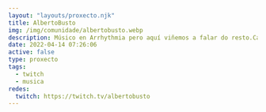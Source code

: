 ```yaml
---
layout: "layouts/proxecto.njk"
title: AlbertoBusto
img: /img/comunidade/albertobusto.webp
description: Músico en Arrhythmia pero aquí viñemos a falar do resto.Canle... "musical".
date: 2022-04-14 07:26:06
active: false
type: proxecto
tags:
  - twitch
  - musica
redes:
  twitch: https://twitch.tv/albertobusto
---
```

